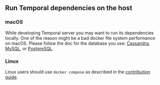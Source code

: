 ## Run Temporal dependencies on the host

### macOS
While developing Temporal server you may want to run its dependencies locally. One of the reason might be
a bad docker file system performance on macOS. Please follow the doc for the database you use:
[Cassandra](macos/cassandra.md), [MySQL](macos/mysql.md), or [PostgreSQL](macos/postgresql.md).

### Linux
Linux users should use `docker compose` as described in the [contribution guide](../../CONTRIBUTING.md). 